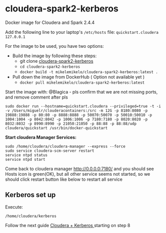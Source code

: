 # cloudera-spark2-kerberos
Docker image for Cloudera and Spark 2.4.4

Add the following line to your laptop's `/etc/hosts` file:
`quickstart.cloudera	127.0.0.1`

For the image to be used, you have two options:
* Build the image by following these steps:
  * git clone [cloudera-spark2-kerberos](https://github.com/mikelemikelo/cloudera-spark2-kerberos.git)
  * `cd cloudera-spark2-kerberos`
  * `docker build -t mikelemikelo/cloudera-spark2-kerberos:latest .`
* Pull down the image from DockerHub ( Option not available yet )
  * `docker pull mikelemikelo/cloudera-spark2-kerberos:latest`
  


Start the image with:
@Blagica - pls confirm that we are not missing ports,  and remove comment after pls

```
sudo docker run --hostname=quickstart.cloudera --privileged=true -t -i -v /Users/miguelr/clouderacontainers:/src -m 12G -p 8180:8080 -p 19888:19888 -p 80:80 -p 8888:8888 -p 50070:50070 -p 50010:50010 -p 1004:1004 -p 8042:8042 -p 1006:1006 -p 7180:7180 -p 8020:8020 -p 8032:8032 -p 8990:8990 -p 21050:21050 -p 88:88 -p 88:88/udp cloudera/quickstart /usr/bin/docker-quickstart
```


**Start cloudera Manager Services:**
```
sudo /home/cloudera/cloudera-manager --express --force
sudo service cloudera-scm-server restart
service ntpd status
service ntpd start
```

Come back to cloudera manager http://0.0.0.0:7180/  and you should see Hosts icon is green(OK), but all other service seems not started, so we should click restart button like below to restart all service



## Kerberos set up

Execute:

`/home/cloudera/kerberos`


Follow the next guide [Cloudera + Kerberos ](https://chrisyen8341.medium.com/simple-way-to-setup-hadoop-single-node-cluster-with-kerberos-enable-from-docker-1dc0d9803c08) starting on step 8 

